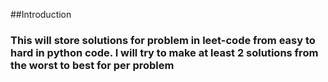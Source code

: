 ##Introduction
### This will store solutions for problem in leet-code from easy to hard  in python code. I will try to make at least 2 solutions from the worst to best for per problem